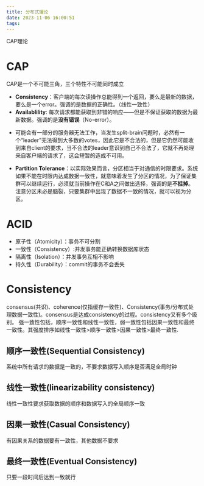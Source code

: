 ```yaml
---
title: 分布式理论
date: 2023-11-06 16:00:51
tags:
---
```

CAP理论
<!-- more -->
# CAP
CAP是一个不可能三角，三个特性不可能同时成立
* **Consistency**：客户端的每次读操作总能得到一个返回，要么是最新的数据，要么是一个error。强调的是数据的正确性。（线性一致性）
* **Availablility**: 每次请求都能获取到非错的响应——但是不保证获取的数据为最新数据。强调的是**没有错误**（No-error）。
- 可能会有一部分的服务器无法工作，当发生split-brain问题时，必然有一个“leader”无法得到大多数的votes，因此它是不合法的，但是它仍然可能收到来自client的要求，当不合法的leader意识到自己不合法了，它就不再处理来自客户端的请求了，这会短暂的造成不可用。
* **Partition Tolerance**：以实际效果而言，分区相当于对通信的时限要求。系统如果不能在时限内达成数据一致性，就意味着发生了分区的情况，为了保证集群可以继续运行，必须就当前操作在C和A之间做出选择，强调的是**不挂掉**。注意分区未必是脑裂，只要集群中出现了数据不一致的情况，就可以视为分区。
# ACID
* 原子性（Atomicity）：事务不可分割
* 一致性（Consistency）:并发事务能正确转换数据库状态
* 隔离性（Isolation）：并发事务互相不影响
* 持久性（Durability）：commit的事务不会丢失
# Consistency
consensus(共识)、coherence(仅指缓存一致性)、Consistency(事务/分布式处理数据一致性)。consensus是达成consistency的过程。consistency又有多个级别。
强一致性包括，顺序一致性和线性一致性，弱一致性包括因果一致性和最终一致性。其强度排序如线性一致性>顺序一致性>因果一致性>最终一致性.
## 顺序一致性(Sequential Consistency)
系统中所有请求的数据是一致的，不要求数据写入顺序是否满足全局时钟
## 线性一致性(linearizability consistency)
线性一致性要求获取数据的顺序和数据写入的全局顺序一致
## 因果一致性(Casual Consistency)
有因果关系的数据要有一致性，其他数据不要求
## 最终一致性(Eventual Consistency)
只要一段时间后达到一致就行